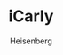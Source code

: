 ---
layout: post
author: Heisenberg
category: Séries
post_date: 2022-05-24
post_modified: 2022-05-24
title: iCarly
description: 'Dez anos depois de encerrar um dos programas mais icônicos da TV, Carly, Spencer e Freddie estão de volta, navegando no próximo capítulo de suas vidas, enfrentando as incertezas da vida aos vinte e poucos anos.'
poster_path: /anOybngCmtscpYUYmbghHHnSi0R.jpg
tmdb_id: 119243
imdb_id: tt13657062
runtime: 25
release_date: 2021
genres:
  - Comédia
casts:
  - Miranda Cosgrove
  - Jerry Trainor
  - Nathan Kress
  - Laci Mosley
  - Jaidyn Triplett
crews:
  - Dan Schneider
trailer: jqnwQZC2cbw
certification: 10
adult: false
vote_average: 7.6
vote_count: 636
qualitys:
  - 1080p
  - 720p
audios:
  - Dual Áudio
  - Português
  - Inglês
extensions:
  - mkv
  - mp4
---
